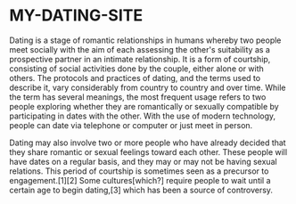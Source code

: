 # MY-DATING-SITE
<h> Dating is a stage of romantic relationships in humans whereby two people meet socially with the aim of each assessing the other's suitability as a prospective partner in an intimate relationship. It is a form of courtship, consisting of social activities done by the couple, either alone or with others. The protocols and practices of dating, and the terms used to describe it, vary considerably from country to country and over time. While the term has several meanings, the most frequent usage refers to two people exploring whether they are romantically or sexually compatible by participating in dates with the other. With the use of modern technology, people can date via telephone or computer or just meet in person.

Dating may also involve two or more people who have already decided that they share romantic or sexual feelings toward each other. These people will have dates on a regular basis, and they may or may not be having sexual relations. This period of courtship is sometimes seen as a precursor to engagement.[1][2] Some cultures[which?] require people to wait until a certain age to begin dating,[3] which has been a source of controversy.<h/>
